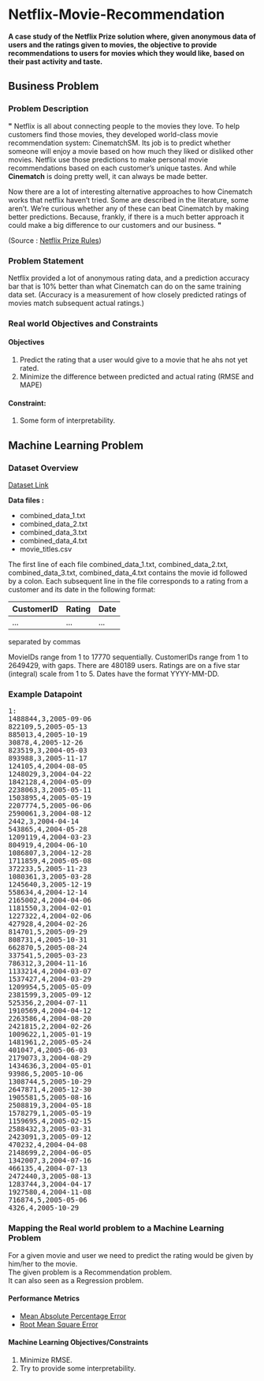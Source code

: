 # Netflix-Movie-Recommendation
**A case study of the Netflix Prize solution where, given anonymous data of users and the ratings given to movies, the objective to provide recommendations to users for movies which they would like, based on their past activity and taste.**


## Business Problem

### Problem Description

**"** Netflix is all about connecting people to the movies they love. To help customers find those movies, they developed world-class movie recommendation system: CinematchSM. Its job is to predict whether someone will enjoy a movie based on how much they liked or disliked other movies. Netflix use those predictions to make personal movie recommendations based on each customer’s unique tastes. And while **Cinematch** is doing pretty well, it can always be made better.

Now there are a lot of interesting alternative approaches to how Cinematch works that netflix haven’t tried. Some are described in the literature, some aren’t. We’re curious whether any of these can beat Cinematch by making better predictions. Because, frankly, if there is a much better approach it could make a big difference to our customers and our business. **"**

(Source : [Netflix Prize Rules](https://www.netflixprize.com/rules.html))

### Problem Statement

Netflix provided a lot of anonymous rating data, and a prediction accuracy bar that is 10% better than what Cinematch can do on the same training data set. (Accuracy is a measurement of how closely predicted ratings of movies match subsequent actual ratings.) 

### Real world Objectives and Constraints

#### Objectives
1. Predict the rating that a user would give to a movie that he ahs not yet rated.
2. Minimize the difference between predicted and actual rating (RMSE and MAPE)


#### Constraint:
1. Some form of interpretability.

## Machine Learning Problem

### Dataset Overview

[Dataset Link](https://www.kaggle.com/netflix-inc/netflix-prize-data/data)

**Data files :**

* combined_data_1.txt 
* combined_data_2.txt 
* combined_data_3.txt 
* combined_data_4.txt 
* movie_titles.csv

The first line of each file combined_data_1.txt, combined_data_2.txt, combined_data_3.txt, combined_data_4.txt contains the movie id followed by a colon. Each subsequent line in the file corresponds to a rating from a customer and its date in the following format:

| CustomerID | Rating | Date |
|------------| ------ | ---- |
|    ...     |  ...   |  ... |

separated by commas

MovieIDs range from 1 to 17770 sequentially.
CustomerIDs range from 1 to 2649429, with gaps. There are 480189 users.
Ratings are on a five star (integral) scale from 1 to 5.
Dates have the format YYYY-MM-DD.

### Example Datapoint

<pre>
1:
1488844,3,2005-09-06
822109,5,2005-05-13
885013,4,2005-10-19
30878,4,2005-12-26
823519,3,2004-05-03
893988,3,2005-11-17
124105,4,2004-08-05
1248029,3,2004-04-22
1842128,4,2004-05-09
2238063,3,2005-05-11
1503895,4,2005-05-19
2207774,5,2005-06-06
2590061,3,2004-08-12
2442,3,2004-04-14
543865,4,2004-05-28
1209119,4,2004-03-23
804919,4,2004-06-10
1086807,3,2004-12-28
1711859,4,2005-05-08
372233,5,2005-11-23
1080361,3,2005-03-28
1245640,3,2005-12-19
558634,4,2004-12-14
2165002,4,2004-04-06
1181550,3,2004-02-01
1227322,4,2004-02-06
427928,4,2004-02-26
814701,5,2005-09-29
808731,4,2005-10-31
662870,5,2005-08-24
337541,5,2005-03-23
786312,3,2004-11-16
1133214,4,2004-03-07
1537427,4,2004-03-29
1209954,5,2005-05-09
2381599,3,2005-09-12
525356,2,2004-07-11
1910569,4,2004-04-12
2263586,4,2004-08-20
2421815,2,2004-02-26
1009622,1,2005-01-19
1481961,2,2005-05-24
401047,4,2005-06-03
2179073,3,2004-08-29
1434636,3,2004-05-01
93986,5,2005-10-06
1308744,5,2005-10-29
2647871,4,2005-12-30
1905581,5,2005-08-16
2508819,3,2004-05-18
1578279,1,2005-05-19
1159695,4,2005-02-15
2588432,3,2005-03-31
2423091,3,2005-09-12
470232,4,2004-04-08
2148699,2,2004-06-05
1342007,3,2004-07-16
466135,4,2004-07-13
2472440,3,2005-08-13
1283744,3,2004-04-17
1927580,4,2004-11-08
716874,5,2005-05-06
4326,4,2005-10-29
</pre>

### Mapping the Real world problem to a Machine Learning Problem

For a given movie and user we need to predict the rating would be given by him/her to the movie.  
The given problem is a Recommendation problem.  
It can also seen as a Regression problem.

#### Performance Metrics

* [Mean Absolute Percentage Error](https://en.wikipedia.org/wiki/Mean_absolute_percentage_error)
* [Root Mean Square Error](https://en.wikipedia.org/wiki/Root-mean-square_deviation)

#### **Machine Learning Objectives/Constraints**

1. Minimize RMSE.
2. Try to provide some interpretability.
